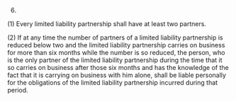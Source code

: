 6.
(1) Every limited liability partnership shall have at least two partners.

(2) If at any time the number of partners of a limited liability partnership is reduced below two and the limited liability partnership carries on business for more than six months while the number is so reduced, the person, who is the only partner of the limited liability partnership during the time that it so carries on business after those six months and has the knowledge of the fact that it is carrying on business with him alone, shall be liable personally for the obligations of the limited liability partnership incurred during that period.
